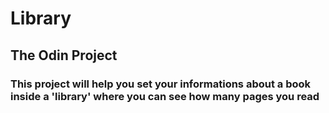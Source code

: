# Library
## The Odin Project
### This project will help you set your informations about a book inside a 'library' where you can see how many pages you read
